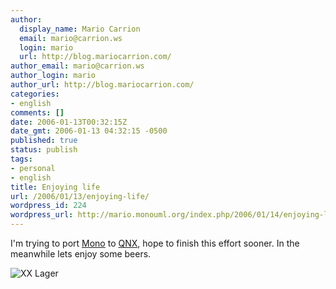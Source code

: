 ```yaml
---
author:
  display_name: Mario Carrion
  email: mario@carrion.ws
  login: mario
  url: http://blog.mariocarrion.com/
author_email: mario@carrion.ws
author_login: mario
author_url: http://blog.mariocarrion.com/
categories:
- english
comments: []
date: 2006-01-13T00:32:15Z
date_gmt: 2006-01-13 04:32:15 -0500
published: true
status: publish
tags:
- personal
- english
title: Enjoying life
url: /2006/01/13/enjoying-life/
wordpress_id: 224
wordpress_url: http://mario.monouml.org/index.php/2006/01/14/enjoying-life/
---
```


<p>I'm trying to port <a target="_blank" title="Mono Project!" href="http://www.mono-project.com">Mono</a> to <a target="_blank" title="QNX RTOS" href="http://www.qnx.com/">QNX</a>, hope to finish this effort sooner. In the meanwhile lets enjoy some beers.</p>
<p><img alt="XX Lager" title="XX Lager" src="http://static.flickr.com/42/86307642_d30f1f8644_m.jpg" /></p>
